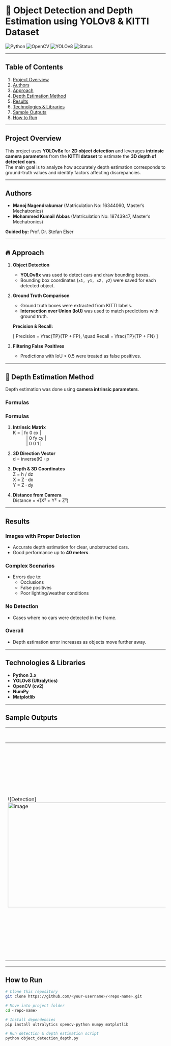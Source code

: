 # 🚗 Object Detection and Depth Estimation using YOLOv8 & KITTI Dataset

![Python](https://img.shields.io/badge/Python-3.x-blue?logo=python)
![OpenCV](https://img.shields.io/badge/OpenCV-4.x-green?logo=opencv)
![YOLOv8](https://img.shields.io/badge/YOLOv8-Object%20Detection-red)
![Status](https://img.shields.io/badge/Status-Completed-brightgreen)

---

##  Table of Contents
1. [Project Overview](#-project-overview)
2. [Authors](#-authors)
3. [Approach](#-approach)
4. [Depth Estimation Method](#-depth-estimation-method)
5. [Results](#-results)
6. [Technologies & Libraries](#-technologies--libraries)
7. [Sample Outputs](#-sample-outputs)
8. [How to Run](#-how-to-run)

---

##  Project Overview
This project uses **YOLOv8x** for **2D object detection** and leverages **intrinsic camera parameters** from the **KITTI dataset** to estimate the **3D depth of detected cars**.  
The main goal is to analyze how accurately depth estimation corresponds to ground-truth values and identify factors affecting discrepancies.

---

##  Authors
- **Manoj Nagendrakumar** (Matriculation No: 16344060, Master’s Mechatronics)  
- **Mohammed Kumail Abbas** (Matriculation No: 18743947, Master’s Mechatronics)  

**Guided by:** Prof. Dr. Stefan Elser

---

## 🔥 Approach
1. **Object Detection**  
   - **YOLOv8x** was used to detect cars and draw bounding boxes.  
   - Bounding box coordinates (`x1, y1, x2, y2`) were saved for each detected object.

2. **Ground Truth Comparison**  
   - Ground truth boxes were extracted from KITTI labels.
   - **Intersection over Union (IoU)** was used to match predictions with ground truth.  

   **Precision & Recall:**

   \[
   Precision = \frac{TP}{TP + FP}, \quad Recall = \frac{TP}{TP + FN}
   \]

3. **Filtering False Positives**  
   - Predictions with IoU < 0.5 were treated as false positives.

---

## 🧠 Depth Estimation Method
Depth estimation was done using **camera intrinsic parameters**.

### **Formulas**

### **Formulas**

1. **Intrinsic Matrix**  
K = | fx   0   cx |  
   | 0    fy  cy |  
   | 0    0    1 |

2. **3D Direction Vector**  
d = inverse(K) · p

3. **Depth & 3D Coordinates**  
Z = h / dz  
X = Z · dx  
Y = Z · dy

4. **Distance from Camera**  
Distance = √(X² + Y² + Z²)

---

##  Results

###  Images with Proper Detection
- Accurate depth estimation for clear, unobstructed cars.  
- Good performance up to **40 meters**.

###  Complex Scenarios
- Errors due to:
  - Occlusions
  - False positives
  - Poor lighting/weather conditions

###  No Detection
- Cases where no cars were detected in the frame.

### **Overall**
- Depth estimation error increases as objects move further away.

---

##  Technologies & Libraries
- **Python 3.x**
- **YOLOv8 (Ultralytics)**
- **OpenCV (cv2)**
- **NumPy**
- **Matplotlib**

---

##  Sample Outputs

| Detection | Depth Estimation | Accuracy Plot |
|-----------|-----------------|---------------|
| ![Detection]<img width="1116" height="328" alt="image" src="https://github.com/user-attachments/assets/3a761c86-1e6e-4042-b7f9-bff1b384a0ea" /> | ![Plot]<img width="685" height="655" alt="image" src="https://github.com/user-attachments/assets/ab5e1150-2100-43f6-88bb-87cf2bf20e88" /> |

---

##  How to Run

```bash
# Clone this repository
git clone https://github.com/<your-username>/<repo-name>.git

# Move into project folder
cd <repo-name>

# Install dependencies
pip install ultralytics opencv-python numpy matplotlib

# Run detection & depth estimation script
python object_detection_depth.py
